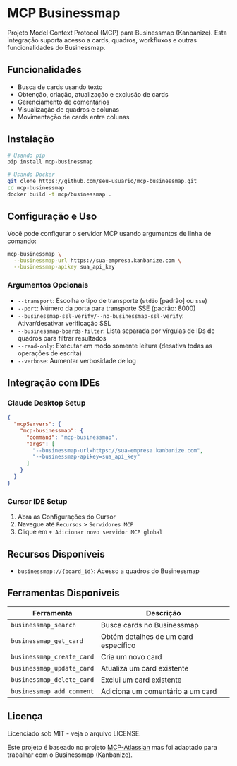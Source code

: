 # MCP Businessmap

Projeto Model Context Protocol (MCP) para Businessmap (Kanbanize). Esta integração suporta acesso a cards, quadros, workfluxos e outras funcionalidades do Businessmap.

## Funcionalidades 

- Busca de cards usando texto
- Obtenção, criação, atualização e exclusão de cards
- Gerenciamento de comentários
- Visualização de quadros e colunas
- Movimentação de cards entre colunas

## Instalação

```bash
# Usando pip
pip install mcp-businessmap

# Usando Docker
git clone https://github.com/seu-usuario/mcp-businessmap.git
cd mcp-businessmap
docker build -t mcp/businessmap .
```

## Configuração e Uso

Você pode configurar o servidor MCP usando argumentos de linha de comando:

```bash
mcp-businessmap \
  --businessmap-url https://sua-empresa.kanbanize.com \
  --businessmap-apikey sua_api_key
```

### Argumentos Opcionais

- `--transport`: Escolha o tipo de transporte (`stdio` [padrão] ou `sse`)
- `--port`: Número da porta para transporte SSE (padrão: 8000)
- `--businessmap-ssl-verify/--no-businessmap-ssl-verify`: Ativar/desativar verificação SSL
- `--businessmap-boards-filter`: Lista separada por vírgulas de IDs de quadros para filtrar resultados
- `--read-only`: Executar em modo somente leitura (desativa todas as operações de escrita)
- `--verbose`: Aumentar verbosidade de log

## Integração com IDEs

### Claude Desktop Setup

```json
{
  "mcpServers": {
    "mcp-businessmap": {
      "command": "mcp-businessmap",
      "args": [
        "--businessmap-url=https://sua-empresa.kanbanize.com",
        "--businessmap-apikey=sua_api_key"
      ]
    }
  }
}
```

### Cursor IDE Setup

1. Abra as Configurações do Cursor
2. Navegue até `Recursos` > `Servidores MCP`
3. Clique em `+ Adicionar novo servidor MCP global`

## Recursos Disponíveis

- `businessmap://{board_id}`: Acesso a quadros do Businessmap

## Ferramentas Disponíveis

| Ferramenta | Descrição |
|------|-------------|
| `businessmap_search` | Busca cards no Businessmap |
| `businessmap_get_card` | Obtém detalhes de um card específico |
| `businessmap_create_card` | Cria um novo card |
| `businessmap_update_card` | Atualiza um card existente |
| `businessmap_delete_card` | Exclui um card existente |
| `businessmap_add_comment` | Adiciona um comentário a um card |

## Licença

Licenciado sob MIT - veja o arquivo LICENSE.

Este projeto é baseado no projeto [MCP-Atlassian](https://github.com/sooperset/mcp-atlassian) mas foi adaptado para trabalhar com o Businessmap (Kanbanize). 